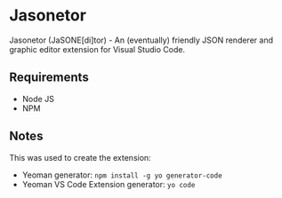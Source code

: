 # Jasonetor
Jasonetor (JaSONE[di]tor) - An (eventually) friendly JSON renderer and graphic editor extension for Visual Studio Code.

## Requirements
- Node JS
- NPM

## Notes
This was used to create the extension:
- Yeoman generator: ```npm install -g yo generator-code```
- Yeoman VS Code Extension generator: ```yo code``` 